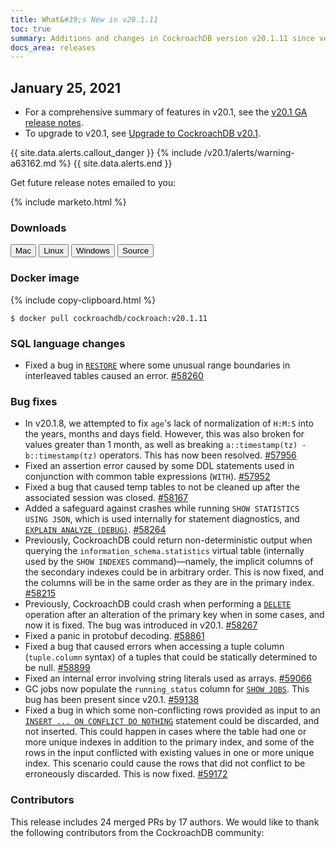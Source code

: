```yaml
---
title: What&#39;s New in v20.1.11
toc: true
summary: Additions and changes in CockroachDB version v20.1.11 since version v20.1.10
docs_area: releases 
---
```


## January 25, 2021

- For a comprehensive summary of features in v20.1, see the [v20.1 GA release notes](v20.1.0.html).
- To upgrade to v20.1, see [Upgrade to CockroachDB v20.1](../v20.1/upgrade-cockroach-version.html).

{{ site.data.alerts.callout_danger }}
{%  include /v20.1/alerts/warning-a63162.md %}
{{ site.data.alerts.end }}

Get future release notes emailed to you:

{%  include marketo.html %}

### Downloads

<div id="os-tabs" class="clearfix">
    <a href="https://binaries.cockroachdb.com/cockroach-v20.1.11.darwin-10.9-amd64.tgz"><button id="mac" data-eventcategory="mac-binary-release-notes">Mac</button></a>
    <a href="https://binaries.cockroachdb.com/cockroach-v20.1.11.linux-amd64.tgz"><button id="linux" data-eventcategory="linux-binary-release-notes">Linux</button></a>
    <a href="https://binaries.cockroachdb.com/cockroach-v20.1.11.windows-6.2-amd64.zip"><button id="windows" data-eventcategory="windows-binary-release-notes">Windows</button></a>
    <a href="https://binaries.cockroachdb.com/cockroach-v20.1.11.src.tgz"><button id="source" data-eventcategory="source-release-notes">Source</button></a>
</div>

### Docker image

{%  include copy-clipboard.html %}
~~~shell
$ docker pull cockroachdb/cockroach:v20.1.11
~~~

### SQL language changes

- Fixed a bug in [`RESTORE`](../v20.1/restore.html) where some unusual range boundaries in interleaved tables caused an error. [#58260][#58260]

### Bug fixes

- In v20.1.8, we attempted to fix `age`'s lack of normalization of `H:M:S` into the years, months and days field. However, this was also broken for values greater than 1 month, as well as breaking `a::timestamp(tz) - b::timestamp(tz)` operators. This has now been resolved. [#57956][#57956]
- Fixed an assertion error caused by some DDL statements used in conjunction with common table expressions (`WITH`). [#57952][#57952]
- Fixed a bug that caused temp tables to not be cleaned up after the associated session was closed. [#58167][#58167]
- Added a safeguard against crashes while running `SHOW STATISTICS USING JSON`, which is used internally for statement diagnostics, and [`EXPLAIN ANALYZE (DEBUG)`](../v20.1/explain-analyze.html). [#58264][#58264]
- Previously, CockroachDB could return non-deterministic output when querying the `information_schema.statistics` virtual table (internally used by the `SHOW INDEXES` command)—namely, the implicit columns of the secondary indexes could be in arbitrary order. This is now fixed, and the columns will be in the same order as they are in the primary index. [#58215][#58215]
- Previously, CockroachDB could crash when performing a [`DELETE`](../v20.1/delete.html) operation after an alteration of the primary key when in some cases, and now it is fixed. The bug was introduced in v20.1. [#58267][#58267]
- Fixed a panic in protobuf decoding. [#58861][#58861]
- Fixed a bug that caused errors when accessing a tuple column (`tuple.column` syntax) of a tuples that could be statically determined to be null. [#58899][#58899]
- Fixed an internal error involving string literals used as arrays. [#59066][#59066]
- GC jobs now populate the `running_status` column for [`SHOW JOBS`](../v20.1/show-jobs.html). This bug has been present since v20.1. [#59138][#59138]
- Fixed a bug in which some non-conflicting rows provided as input to an [`INSERT ... ON CONFLICT DO NOTHING`](../v20.1/insert.html) statement could be discarded, and not inserted. This could happen in cases where the table had one or more unique indexes in addition to the primary index, and some of the rows in the input conflicted with existing values in one or more unique index. This scenario could cause the rows that did not conflict to be erroneously discarded. This is now fixed. [#59172][#59172]

### Contributors

This release includes 24 merged PRs by 17 authors.
We would like to thank the following contributors from the CockroachDB community:

[#57952]: https://github.com/cockroachdb/cockroach/pull/57952
[#57956]: https://github.com/cockroachdb/cockroach/pull/57956
[#58052]: https://github.com/cockroachdb/cockroach/pull/58052
[#58167]: https://github.com/cockroachdb/cockroach/pull/58167
[#58215]: https://github.com/cockroachdb/cockroach/pull/58215
[#58260]: https://github.com/cockroachdb/cockroach/pull/58260
[#58264]: https://github.com/cockroachdb/cockroach/pull/58264
[#58267]: https://github.com/cockroachdb/cockroach/pull/58267
[#58861]: https://github.com/cockroachdb/cockroach/pull/58861
[#58899]: https://github.com/cockroachdb/cockroach/pull/58899
[#59066]: https://github.com/cockroachdb/cockroach/pull/59066
[#59138]: https://github.com/cockroachdb/cockroach/pull/59138
[#59172]: https://github.com/cockroachdb/cockroach/pull/59172
[d076397a4]: https://github.com/cockroachdb/cockroach/commit/d076397a4
